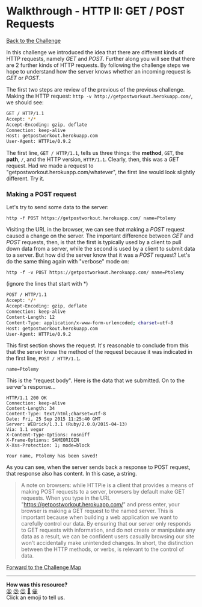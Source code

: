 # Walkthrough - HTTP II: GET / POST Requests

[Back to the Challenge](../http_verbs.md)

In this challenge we introduced the idea that there are different kinds of HTTP requests, namely *GET* and *POST*. Further along you will see that there are 2 further kinds of HTTP requests. By following the challenge steps we hope to understand how the server knows whether an incoming request is *GET* or *POST*.

The first two steps are review of the previous of the previous challenge. Making the HTTP request: `http -v http://getpostworkout.herokuapp.com/`, we should see:

```sh
GET / HTTP/1.1
Accept: */*
Accept-Encoding: gzip, deflate
Connection: keep-alive
Host: getpostworkout.herokuapp.com
User-Agent: HTTPie/0.9.2
```

The first line, `GET / HTTP/1.1`, tells us three things: the **method**, `GET`, the **path**, `/`, and the HTTP version, `HTTP/1.1`. Clearly, then, this was a *GET* request. Had we made a request to "getpostworkout.herokuapp.com/whatever", the first line would look slightly different. Try it.

### Making a POST request

Let's try to send some data to the server:

`http -f POST https://getpostworkout.herokuapp.com/ name=Ptolemy`

Visiting the URL in the browser, we can see that making a *POST* request caused a change on the server. The important difference between *GET* and *POST* requests, then, is that the first is typically used by a client to pull down data from a server, while the second is used by a client to submit data to a server. But how did the server know that it was a *POST* request? Let's do the same thing again with "verbose" mode on:

`http -f -v POST https://getpostworkout.herokuapp.com/ name=Ptolemy`

(ignore the lines that start with \*)
```sh
POST / HTTP/1.1
Accept: */*
Accept-Encoding: gzip, deflate
Connection: keep-alive
Content-Length: 12
Content-Type: application/x-www-form-urlencoded; charset=utf-8
Host: getpostworkout.herokuapp.com
User-Agent: HTTPie/0.9.2
```
This first section shows the request. It's reasonable to conclude from this that the server knew the method of the request because it was indicated in the first line, `POST / HTTP/1.1`.
```
name=Ptolemy
```
This is the "request body". Here is the data that we submitted. On to the server's response...

```
HTTP/1.1 200 OK
Connection: keep-alive
Content-Length: 34
Content-Type: text/html;charset=utf-8
Date: Fri, 25 Sep 2015 11:25:40 GMT
Server: WEBrick/1.3.1 (Ruby/2.0.0/2015-04-13)
Via: 1.1 vegur
X-Content-Type-Options: nosniff
X-Frame-Options: SAMEORIGIN
X-Xss-Protection: 1; mode=block

Your name, Ptolemy has been saved!
```

As you can see, when the server sends back a response to POST request, that response also has content. In this case, a string.

> A note on browsers: while HTTPie is a client that provides a means of making POST requests to a server, browsers by default make GET requests. When you type in the URL "https://getpostworkout.herokuapp.com/" and press enter, your browser is making a GET request to the named server. This is important because when building a web application we want to carefully control our data. By ensuring that our server only responds to GET requests with information, and do not create or manipulate any data as a result, we can be confident users casually browsing our site won't accidentally make unintended changes. In short, the distinction between the HTTP methods, or verbs, is relevant to the control of data.

[Forward to the Challenge Map](../README.md)

<!-- BEGIN GENERATED SECTION DO NOT EDIT -->

---

**How was this resource?**  
[😫](https://airtable.com/shrUJ3t7KLMqVRFKR?prefill_Repository=makersacademy/course&prefill_File=apprenticeships_intro_to_the_web_fast_track/walkthroughs/http_verbs.md&prefill_Sentiment=😫) [😕](https://airtable.com/shrUJ3t7KLMqVRFKR?prefill_Repository=makersacademy/course&prefill_File=apprenticeships_intro_to_the_web_fast_track/walkthroughs/http_verbs.md&prefill_Sentiment=😕) [😐](https://airtable.com/shrUJ3t7KLMqVRFKR?prefill_Repository=makersacademy/course&prefill_File=apprenticeships_intro_to_the_web_fast_track/walkthroughs/http_verbs.md&prefill_Sentiment=😐) [🙂](https://airtable.com/shrUJ3t7KLMqVRFKR?prefill_Repository=makersacademy/course&prefill_File=apprenticeships_intro_to_the_web_fast_track/walkthroughs/http_verbs.md&prefill_Sentiment=🙂) [😀](https://airtable.com/shrUJ3t7KLMqVRFKR?prefill_Repository=makersacademy/course&prefill_File=apprenticeships_intro_to_the_web_fast_track/walkthroughs/http_verbs.md&prefill_Sentiment=😀)  
Click an emoji to tell us.

<!-- END GENERATED SECTION DO NOT EDIT -->
